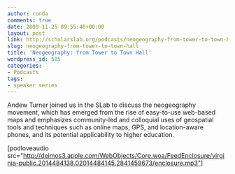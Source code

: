 ```yaml
---
author: ronda
comments: true
date: 2009-11-25 09:55:40+00:00
layout: post
link: http://scholarslab.org/podcasts/neogeography-from-tower-to-town-hall/
slug: neogeography-from-tower-to-town-hall
title: 'Neogeography: from Tower to Town Hall'
wordpress_id: 585
categories:
- Podcasts
tags:
- speaker series
---
```


Andew Turner joined us in the SLab to discuss the neogeography movement, which has emerged from the rise of easy-to-use web-based maps and emphasizes community-led and colloquial uses of geospatial tools and techniques such as online maps, GPS, and location-aware phones, and its potential applicability to higher education.

[podloveaudio src="http://deimos3.apple.com/WebObjects/Core.woa/FeedEnclosure/virginia-public.2014484138.02014484145.2841459673/enclosure.mp3"]
